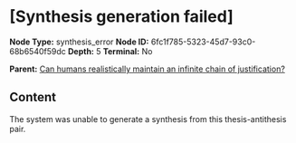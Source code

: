 # [Synthesis generation failed]

**Node Type:** synthesis_error
**Node ID:** 6fc1f785-5323-45d7-93c0-68b6540f59dc
**Depth:** 5
**Terminal:** No

**Parent:** [Can humans realistically maintain an infinite chain of justification?](can-humans-realistically-maintain-an-infinite-chain-of-justification-antithesis-8d142f8e-3b25-4e26-b0bd-fdb4f34795e7.md)

## Content

The system was unable to generate a synthesis from this thesis-antithesis pair.
